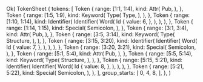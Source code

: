 Ok(
    TokenSheet {
        tokens: [
            Token {
                range: [1:1, 1:4),
                kind: Attr(
                    Pub,
                ),
            },
            Token {
                range: [1:5, 1:9),
                kind: Keyword(
                    Type(
                        Type,
                    ),
                ),
            },
            Token {
                range: [1:10, 1:14),
                kind: Identifier(
                    Identifier(
                        Word(
                            Id {
                                value: 6,
                            },
                        ),
                    ),
                ),
            },
            Token {
                range: [1:14, 1:15),
                kind: Special(
                    Semicolon,
                ),
            },
            Token {
                range: [3:1, 3:4),
                kind: Attr(
                    Pub,
                ),
            },
            Token {
                range: [3:5, 3:14),
                kind: Keyword(
                    Type(
                        Structure,
                    ),
                ),
            },
            Token {
                range: [3:15, 3:20),
                kind: Identifier(
                    Identifier(
                        Word(
                            Id {
                                value: 7,
                            },
                        ),
                    ),
                ),
            },
            Token {
                range: [3:20, 3:21),
                kind: Special(
                    Semicolon,
                ),
            },
            Token {
                range: [5:1, 5:4),
                kind: Attr(
                    Pub,
                ),
            },
            Token {
                range: [5:5, 5:14),
                kind: Keyword(
                    Type(
                        Structure,
                    ),
                ),
            },
            Token {
                range: [5:15, 5:21),
                kind: Identifier(
                    Identifier(
                        Word(
                            Id {
                                value: 8,
                            },
                        ),
                    ),
                ),
            },
            Token {
                range: [5:21, 5:22),
                kind: Special(
                    Semicolon,
                ),
            },
        ],
        group_starts: [
            0,
            4,
            8,
        ],
    },
)
